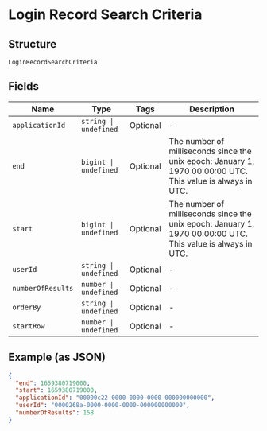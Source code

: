 
# Login Record Search Criteria

## Structure

`LoginRecordSearchCriteria`

## Fields

| Name | Type | Tags | Description |
|  --- | --- | --- | --- |
| `applicationId` | `string \| undefined` | Optional | - |
| `end` | `bigint \| undefined` | Optional | The number of milliseconds since the unix epoch: January 1, 1970 00:00:00 UTC. This value is always in UTC. |
| `start` | `bigint \| undefined` | Optional | The number of milliseconds since the unix epoch: January 1, 1970 00:00:00 UTC. This value is always in UTC. |
| `userId` | `string \| undefined` | Optional | - |
| `numberOfResults` | `number \| undefined` | Optional | - |
| `orderBy` | `string \| undefined` | Optional | - |
| `startRow` | `number \| undefined` | Optional | - |

## Example (as JSON)

```json
{
  "end": 1659380719000,
  "start": 1659380719000,
  "applicationId": "00000c22-0000-0000-0000-000000000000",
  "userId": "0000268a-0000-0000-0000-000000000000",
  "numberOfResults": 158
}
```

